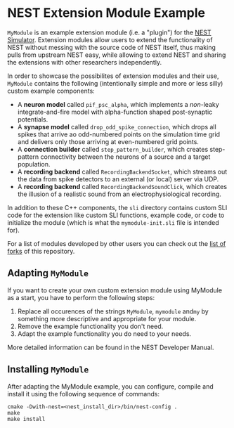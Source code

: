 # NEST Extension Module Example

`MyModule` is an example extension module (i.e. a "plugin") for
the [NEST Simulator](https://nest-simulator.org). Extension modules
allow users to extend the functionality of NEST without messing with
the source code of NEST itself, thus making pulls from upstream NEST
easy, while allowing to extend NEST and sharing the extensions with
other researchers independently.

In order to showcase the possibilites of extension modules and their
use, `MyModule` contains the following (intentionally simple and more
or less silly) custom example components:

* A **neuron model** called `pif_psc_alpha`, which implements a
  *non*-leaky integrate-and-fire model with alpha-function shaped
  post-synaptic potentials.
* A **synapse model** called `drop_odd_spike_connection`, which drops
  all spikes that arrive ao odd-numbered points on the simulation time
  grid and delivers only those arriving at even-numbered grid points.
* A **connection builder** called `step_pattern_builder`, which
  creates step-pattern connectivity between the neurons of a source
  and a target population.
* A **recording backend** called `RecordingBackendSocket`, which
  streams out the data from spike detectors to an external (or local)
  server via UDP.
* A **recording backend** called `RecordingBackendSoundClick`, which creates the illusion
  of a realistic sound from an electrophysiological recording.

In addition to these C++ components, the `sli` directory contains
custom SLI code for the extension like custom SLI functions, example
code, or code to initialize the module (which is what the
`mymodule-init.sli` file is intended for).

For a list of modules developed by other users you can check out the
[list of forks](https://github.com/nest/nest-extension-module/network/members)
of this repository.

## Adapting `MyModule`

If you want to create your own custom extension module using MyModule
as a start, you have to perform the following steps:

1. Replace all occurences of the strings `MyModule`, `mymodule`
   and`my` by something more descriptive and appropriate for your
   module.
2. Remove the example functionality you don't need.
3. Adapt the example functionality you do need to your needs.

More detailed information can be found in the NEST Developer Manual.

## Installing `MyModule`

After adapting the MyModule example, you can configure, compile and
install it using the following sequence of commands:

```
cmake -Dwith-nest=<nest_install_dir>/bin/nest-config .
make
make install
```

